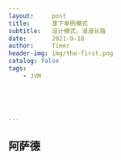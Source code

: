 ```yaml
---
layout:     post
title:      拿下单例模式
subtitle:   设计模式，漫漫长路
date:       2021-9-18
author:     Timer
header-img: img/the-first.png
catalog: false
tags:
    - JVM





---
```


## 阿萨德

